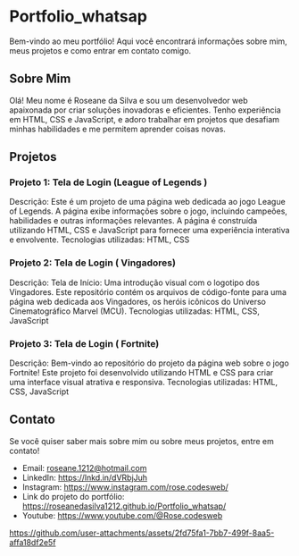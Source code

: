 # Portfolio_whatsap

Bem-vindo ao meu portfólio! Aqui você encontrará informações sobre mim, meus projetos e como entrar em contato comigo.

## Sobre Mim

Olá! Meu nome é Roseane da Silva e sou um desenvolvedor web apaixonada por criar soluções inovadoras e eficientes. Tenho experiência em HTML, CSS e JavaScript, e adoro trabalhar em projetos que desafiam minhas habilidades e me permitem aprender coisas novas.

## Projetos

### Projeto 1: Tela de Login (League of Legends )
Descrição: Este é um projeto de uma página web dedicada ao jogo League of Legends. A página exibe informações sobre o jogo, incluindo campeões, habilidades e outras informações relevantes. A página é construída utilizando HTML, CSS e JavaScript para fornecer uma experiência interativa e envolvente.
Tecnologias utilizadas: HTML, CSS

### Projeto 2: Tela de Login ( Vingadores)
Descrição: Tela de Início: Uma introdução visual com o logotipo dos Vingadores. Este repositório contém os arquivos de código-fonte para uma página web dedicada aos Vingadores, os heróis icônicos do Universo Cinematográfico Marvel (MCU).
Tecnologias utilizadas: HTML, CSS, JavaScript

### Projeto 3: Tela de Login ( Fortnite)
Descrição: Bem-vindo ao repositório do projeto da página web sobre o jogo Fortnite! Este projeto foi desenvolvido utilizando HTML e CSS para criar uma interface visual atrativa e responsiva.
Tecnologias utilizadas: HTML, CSS, JavaScript

## Contato

Se você quiser saber mais sobre mim ou sobre meus projetos, entre em contato!

- Email: roseane.1212@hotmail.com
- LinkedIn: https://lnkd.in/dVRbjJuh
- Instagram: https://www.instagram.com/rose.codesweb/
- Link do projeto do portfólio: https://roseanedasilva1212.github.io/Portfolio_whatsap/
- Youtube: https://www.youtube.com/@Rose.codesweb

https://github.com/user-attachments/assets/2fd75fa1-7bb7-499f-8aa5-affa18df2e5f


